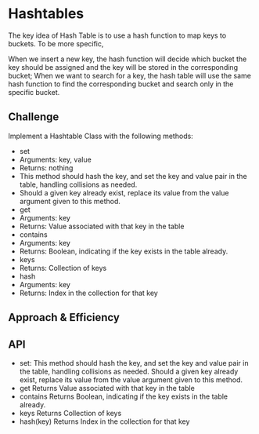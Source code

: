 # Hashtables

The key idea of Hash Table is to use a hash function to map keys to buckets. To be more specific,

When we insert a new key, the hash function will decide which bucket the key should be assigned and the key will be stored in the corresponding bucket;
When we want to search for a key, the hash table will use the same hash function to find the corresponding bucket and search only in the specific bucket.

## Challenge

Implement a Hashtable Class with the following methods:

- set
- Arguments: key, value
- Returns: nothing
- This method should hash the key, and set the key and value pair in the table, handling collisions as needed.
- Should a given key already exist, replace its value from the value argument given to this method.
- get
- Arguments: key
- Returns: Value associated with that key in the table
- contains
- Arguments: key
- Returns: Boolean, indicating if the key exists in the table already.
- keys
- Returns: Collection of keys
- hash
- Arguments: key
- Returns: Index in the collection for that key

## Approach & Efficiency

<!-- What approach did you take? Why? What is the Big O space/time for this approach? -->

## API

- set: This method should hash the key, and set the key and value pair in the table, handling collisions as needed. Should a given key already exist, replace its value from the value argument given to this method.
- get Returns Value associated with that key in the table
- contains Returns Boolean, indicating if the key exists in the table already.
- keys Returns Collection of keys
- hash(key) Returns Index in the collection for that key